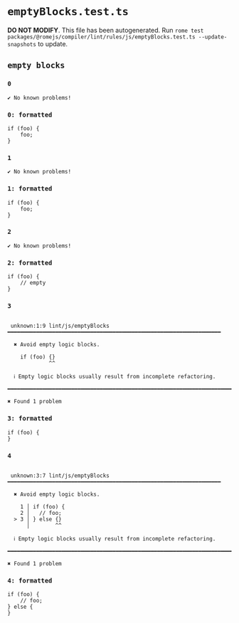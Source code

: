 # `emptyBlocks.test.ts`

**DO NOT MODIFY**. This file has been autogenerated. Run `rome test packages/@romejs/compiler/lint/rules/js/emptyBlocks.test.ts --update-snapshots` to update.

## `empty blocks`

### `0`

```
✔ No known problems!

```

### `0: formatted`

```
if (foo) {
	foo;
}

```

### `1`

```
✔ No known problems!

```

### `1: formatted`

```
if (foo) {
	foo;
}

```

### `2`

```
✔ No known problems!

```

### `2: formatted`

```
if (foo) {
	// empty
}

```

### `3`

```

 unknown:1:9 lint/js/emptyBlocks ━━━━━━━━━━━━━━━━━━━━━━━━━━━━━━━━━━━━━━━━━━━━━━━━━━━━━━━━━━━━━━━━━━━

  ✖ Avoid empty logic blocks.

    if (foo) {}
             ^^

  ℹ Empty logic blocks usually result from incomplete refactoring.

━━━━━━━━━━━━━━━━━━━━━━━━━━━━━━━━━━━━━━━━━━━━━━━━━━━━━━━━━━━━━━━━━━━━━━━━━━━━━━━━━━━━━━━━━━━━━━━━━━━━

✖ Found 1 problem

```

### `3: formatted`

```
if (foo) {
}

```

### `4`

```

 unknown:3:7 lint/js/emptyBlocks ━━━━━━━━━━━━━━━━━━━━━━━━━━━━━━━━━━━━━━━━━━━━━━━━━━━━━━━━━━━━━━━━━━━

  ✖ Avoid empty logic blocks.

    1 │ if (foo) {
    2 │   // foo;
  > 3 │ } else {}
      │        ^^

  ℹ Empty logic blocks usually result from incomplete refactoring.

━━━━━━━━━━━━━━━━━━━━━━━━━━━━━━━━━━━━━━━━━━━━━━━━━━━━━━━━━━━━━━━━━━━━━━━━━━━━━━━━━━━━━━━━━━━━━━━━━━━━

✖ Found 1 problem

```

### `4: formatted`

```
if (foo) {
	// foo;
} else {
}

```
